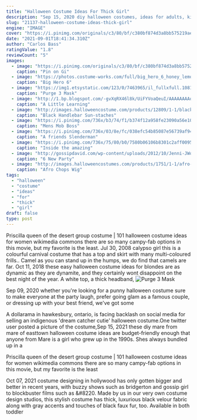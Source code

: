```yaml
---
title: "Halloween Costume Ideas For Thick Girl"
description: "Sep 15, 2020 diy halloween costumes, ideas for adults, kids, and toddlers - little miss sunshine diy costume tout credit: glenn glasser when it's time to start thinking about halloween costumes"
slug: "21137-halloween-costume-ideas-thick-girl"
engine: "IMAGE"
cover: "https://i.pinimg.com/originals/c3/80/bf/c380bf874d3a8bb575219ae7707f446c.jpg"
date: "2021-09-01T18:41:34.310Z"
author: "Carlos Bass"
ratingValue: "1.8"
reviewCount: "5"
images:
  - image: "https://i.pinimg.com/originals/c3/80/bf/c380bf874d3a8bb575219ae7707f446c.jpg"
    caption: "Pin on Gi"
  - image: "https://photos.costume-works.com/full/big_hero_6_honey_lemon7.jpg"
    caption: "Big Hero 6"
  - image: "https://img1.etsystatic.com/123/0/7463965/il_fullxfull.1081936365_6lq5.jpg"
    caption: "Purge 3 Mask"
  - image: "http://1.bp.blogspot.com/-gvXqRX46l8k/UiFYVoaQeuI/AAAAAAAAo_Y/YodBIoHrMsY/s1600/ISpyCostume.jpg"
    caption: "A Little Learning"
  - image: "http://images.halloweencostume.com/products/12809/1-1/black-handlebar-sun-staches.jpg"
    caption: "Black Handlebar Sun-staches"
  - image: "https://i.pinimg.com/736x/b3/74/f1/b374f12a958fe23090a56e10dff9b16e.jpg"
    caption: "Mens Mob Boss"
  - image: "https://i.pinimg.com/736x/03/8e/fc/038efc54b85087e56739af945955c8f1--drywall-stilts-thanks.jpg"
    caption: "A friends Slenderman"
  - image: "https://i.pinimg.com/736x/75/80/b0/7580b06106b8301c2aff009564d8dc20--comic-con-costumes-iron-man-hulkbuster.jpg"
    caption: "Inside the amazing"
  - image: "http://gossipdavid.com/wp-content/uploads/2012/10/Jenni-JWoww-Farley-dresses-as-a-nerd-for-Halloween-on-the-red-carpet-at-Chateau-Nightclub.jpg"
    caption: "6 New Party"
  - image: "http://images.halloweencostumes.com/products/1751/1-1/afro-chops-wig.jpg"
    caption: "Afro Chops Wig"
tags:
  - "halloween"
  - "costume"
  - "ideas"
  - "for"
  - "thick"
  - "girl"
draft: false
type: post
---
```


Priscilla queen of the desert group costume | 101 halloween costume ideas for women wikimedia commons there are so many campy-fab options in this movie, but my favorite is the least. Jul 30, 2008 calypso girl  this is a colourful carnival costume that has a top and skirt with many multi-coloured frills.. Camel  as you can stand up in the humps, we do find that camels are far. Oct 11, 2018 these easy halloween costume ideas for blondes are as dynamic as they are dynamite, and they certainly wont disappoint on the best night of the year.  A white top, a thick headband,
![Purge 3 Mask](https://img1.etsystatic.com/123/0/7463965/il_fullxfull.1081936365_6lq5.jpg "Purge 3 Mask")

Sep 09, 2020 whether you&#39;re looking for a punny halloween costume sure to make everyone at the party laugh, prefer going glam as a famous couple, or dressing up with your best friend, we&#39;ve got some
<!--inArticleAds-->

<!--galleryOne-->

A dollarama in hawkesbury, ontario, is facing backlash on social media for selling an indigenous 'dream catcher cutie' halloween costume.One twitter user posted a picture of the costume,Sep 15, 2021 these diy mare from mare of easttown halloween costume ideas are budget-friendly enough that anyone from  Mare is a girl who grew up in the 1990s. Shes always bundled up in a
<!--inArticleAds-->

<!--galleryTwo-->

Priscilla queen of the desert group costume | 101 halloween costume ideas for women wikimedia commons there are so many campy-fab options in this movie, but my favorite is the least
<!--galleryThree-->

Oct 07, 2021 costume designing in hollywood has only gotten bigger and better in recent years, with buzzy shows such as bridgerton and gossip girl to blockbuster films such as &#8220. Made by us in our very own costume design studios, this stylish costume has thick, luxurious black velour fabric along with gray accents and touches of black faux fur, too. Available in both toddler